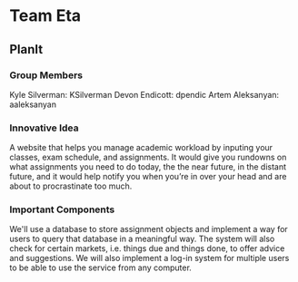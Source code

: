 # Team Eta #

## PlanIt ##

### Group Members ###
Kyle Silverman: KSilverman
Devon Endicott: dpendic
Artem Aleksanyan: aaleksanyan

### Innovative Idea ###
A website that helps you manage academic workload by inputing your classes, exam schedule, and assignments. It would give you rundowns on what assignments you need to do today, the the near future, in the distant future, and it would help notify you when you’re in over your head and are about to procrastinate too much. 

### Important Components ###
We'll use a database to store assignment objects and implement a way for users to query that database in a meaningful way. The system will also check for certain markets, i.e. things due and things done, to offer advice and suggestions. We will also implement a log-in system for multiple users to be able to use the service from any computer.
